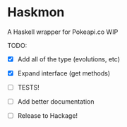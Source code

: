 Haskmon
=======

A Haskell wrapper for Pokeapi.co WIP

TODO:

- [x] Add all of the type (evolutions, etc)
- [x] Expand interface (get methods)
- [ ] TESTS!
- [ ] Add better documentation
- [ ] Release to Hackage!

